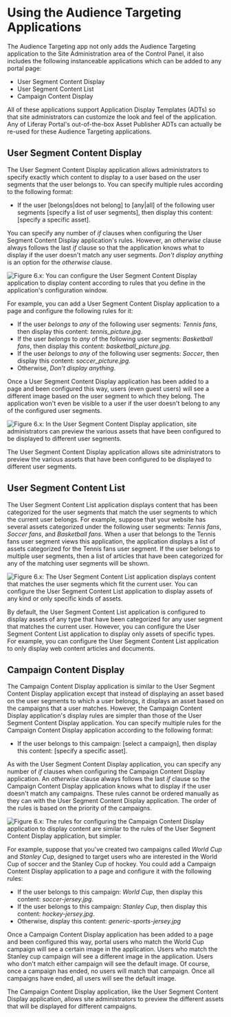 # Using the Audience Targeting Applications

The Audience Targeting app not only adds the Audience Targeting application to
the Site Administration area of the Control Panel, it also includes the
following instanceable applications which can be added to any portal page:

- User Segment Content Display
- User Segment Content List
- Campaign Content Display

All of these applications support Application Display Templates (ADTs) so that
site administrators can customize the look and feel of the application. Any of
Liferay Portal's out-of-the-box Asset Publisher ADTs can actually be re-used for
these Audience Targeting applications.

## User Segment Content Display

The User Segment Content Display application allows administrators to specify
exactly which content to display to a user based on the user segments that the
user belongs to. You can specify multiple rules according to the following
format:

- If the user \[belongs|does not belong\] to \[any|all\] of the following user
  segments [specify a list of user segments], then display this content:
  \[specify a specific asset\].
  
You can specify any number of *if* clauses when configuring the User Segment
Content Display application's rules. However, an *otherwise* clause always follows
the last *if* clause so that the application knows what to display if the user
doesn't match any user segments. *Don't display anything* is an option for the
*otherwise* clause.

![Figure 6.x: You can configure the User Segment Content Display application to display content according to rules that you define in the application's configuration window.](../../images/user-segment-content-display-config.png)

For example, you can add a User Segment Content Display application to a page and
configure the following rules for it:

- If the user *belongs* to *any* of the following user segments: *Tennis fans*,
  then display this content: *tennis_picture.jpg*.
- If the user *belongs* to *any* of the following user segments: 
  *Basketball fans*, then display this content: *basketball_picture.jpg*.
- If the user *belongs* to *any* of the following user segments: *Soccer*, then
  display this content: *soccer_picture.jpg*.
- Otherwise, *Don't display anything*.

Once a User Segment Content Display application has been added to a page and been
configured this way, users (even guest users) will see a different image based
on the user segment to which they belong. The application won't even be visible
to a user if the user doesn't belong to any of the configured user segments.

![Figure 6.x: In the User Segment Content Display application, site administrators can preview the various assets that have been configured to be displayed to different user segments.](../../images/07-audience-targeting-uscd.png)

The User Segment Content Display application allows site administrators to
preview the various assets that have been configured to be displayed to
different user segments.

## User Segment Content List

The User Segment Content List application displays content that has been
categorized for the user segments that match the user segments to which the
current user belongs. For example, suppose that your website has several assets
categorized under the following user segments: *Tennis fans*, *Soccer fans*, and
*Basketball fans*. When a user that belongs to the Tennis fans user segment
views this application, the application displays a list of assets categorized
for the Tennis fans user segment. If the user belongs to multiple user segments,
then a list of articles that have been categorized for any of the matching user
segments will be shown.

![Figure 6.x: The User Segment Content List application displays content that matches the user segments which fit the current user. You can configure the User Segment Content List application to display assets of any kind or only specific kinds of assets.](../../images/user-segment-content-list.png)

By default, the User Segment Content List application is configured to display
assets of any type that have been categorized for any user segment that matches
the current user. However, you can configure the User Segment Content List
application to display only assets of specific types. For example, you can
configure the User Segment Content List application to only display web content
articles and documents.

## Campaign Content Display

The Campaign Content Display application is similar to the User Segment Content
Display application except that instead of displaying an asset based on the user
segments to which a user belongs, it displays an asset based on the campaigns
that a user matches. However, the Campaign Content Display application's display
rules are simpler than those of the User Segment Content Display application.
You can specify multiple rules for the Campaign Content Display application
according to the following format:

- If the user belongs to this campaign: [select a campaign], then display this
  content: \[specify a specific asset\].

As with the User Segment Content Display application, you can specify any number
of *if* clauses when configuring the Campaign Content Display application. An
*otherwise* clause always follows the last *if* clause so the Campaign Content
Display application knows what to display if the user doesn't match any
campaigns. These rules cannot be ordered manually as they can with the User
Segment Content Display application. The order of the rules is based on the
priority of the campaigns.

![Figure 6.x: The rules for configuring the Campaign Content Display application to display content are similar to the rules of the User Segment Content Display application, but simpler.](../../images/campaign-content-display-config.png)

For example, suppose that you've created two campaigns called *World Cup* and
*Stanley Cup*, designed to target users who are interested in the World Cup of
soccer and the Stanley Cup of hockey. You could add a Campaign Content Display
application to a page and configure it with the following rules:

- If the user belongs to this campaign: *World Cup*, then display this content:
  *soccer-jersey.jpg*.
- If the user belongs to this campaign: *Stanley Cup*, then display this
  content: *hockey-jersey.jpg*.
- Otherwise, display this content: *generic-sports-jersey.jpg*

Once a Campaign Content Display application has been added to a page and been
configured this way, portal users who match the World Cup campaign will see a
certain image in the application. Users who match the Stanley cup campaign will
see a different image in the application. Users who don't match either campaign
will see the default image. Of course, once a campaign has ended, no users will
match that campaign. Once all campaigns have ended, all users will see the
default image.

The Campaign Content Display application, like the User Segment Content Display
application, allows site administrators to preview the different assets that
will be displayed for different campaigns.

